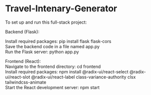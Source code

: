 # Travel-Intenary-Generator
To set up and run this full-stack project:<br />

Backend (Flask):<br />

Install required packages: pip install flask flask-cors<br />
Save the backend code in a file named app.py<br />
Run the Flask server: python app.py<br />


Frontend (React):<br />
Navigate to the frontend directory: cd frontend<br />
Install required packages: npm install @radix-ui/react-select @radix-ui/react-slot @radix-ui/react-label class-variance-authority clsx tailwindcss-animate<br />
Start the React development server: npm start<br />
